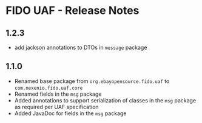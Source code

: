 # FIDO UAF - Release Notes

## 1.2.3

- add jackson annotations to DTOs in `message` package

## 1.1.0

- Renamed base package from `org.ebayopensource.fido.uaf` to `com.nexenio.fido.uaf.core`
- Renamed fields in the `msg` package
- Added annotations to support serialization of classes in the `msg` package as required per UAF specification
- Added JavaDoc for fields in the `msg` package
